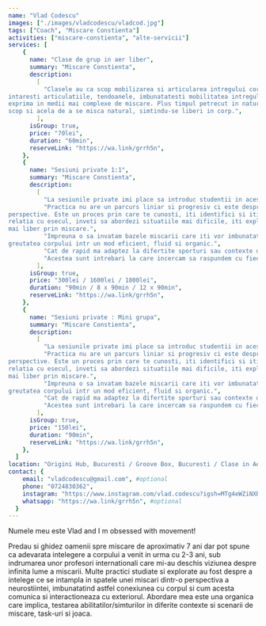 ```yaml
---
name: "Vlad Codescu"
images: ["./images/vladcodescu/vladcod.jpg"]
tags: ["Coach", "Miscare Constienta"]
activities: ["miscare-constienta", "alte-servicii"]
services: [
    {
      name: "Clase de grup in aer liber",
      summary: "Miscare Constienta",
      description:
        [
          "Clasele au ca scop mobilizarea si articularea intregului corp. Prin miscari naturale cu greutate corpului,
intaresti articulatiile, tendoanele, imbunatatesti mobilitatea intregului corp si castigi forta pe care o poti
exprima in medii mai complexe de miscare. Plus timpul petrecut in natura si cu oameni care au acelasi
scop si acela de a se misca natural, simtindu-se liberi in corp.",
        ],
      isGroup: true,
      price: "70lei",
      duration: "60min",
      reserveLink: "https://wa.link/grrh5n",
    },
    {
      name: "Sesiuni private 1:1",
      summary: "Miscare Constienta",
      description:
        [
          "La sesiunile private imi place sa introduc studentii in acest concept al practicii.",
          "Practica nu are un parcurs liniar si progresiv ci este despre dezvoltarea ta ca om din mai multe
perspective. Este un proces prin care te cunosti, iti identifici si iti asculti nevoile reale, imbunatatesti
relatia cu esecul, inveti sa abordezi situatiile mai dificile, iti explorezi creativitatea, inveti sa te exprimi
mai liber prin miscare.",
          "Impreuna o sa invatam bazele miscarii care iti vor imbunatati capacitatea de a te misca folosind doar
greutatea corpului intr un mod eficient, fluid si organic.",
          "Cat de rapid ma adaptez la difertite sporturi sau contexte de miscare? Cat de bine stapanesc abilitati precum: echilibrul, coordonarea, ritmul, fluiditatea in miscare? Ce optiuni de miscare am? Cat de bine imi cunosc corpul?",
          "Acestea sunt intrebari la care incercam sa raspundem cu fiecare sesiune individuala.",
        ],
      isGroup: true,
      price: "300lei / 1600lei / 1800lei",
      duration: "90min / 8 x 90min / 12 x 90min",
      reserveLink: "https://wa.link/grrh5n",
    },
    {
      name: "Sesiuni private : Mini grupa",
      summary: "Miscare Constienta",
      description:
        [
          "La sesiunile private imi place sa introduc studentii in acest concept al practicii.",
          "Practica nu are un parcurs liniar si progresiv ci este despre dezvoltarea ta ca om din mai multe
perspective. Este un proces prin care te cunosti, iti identifici si iti asculti nevoile reale, imbunatatesti
relatia cu esecul, inveti sa abordezi situatiile mai dificile, iti explorezi creativitatea, inveti sa te exprimi
mai liber prin miscare.",
          "Impreuna o sa invatam bazele miscarii care iti vor imbunatati capacitatea de a te misca folosind doar
greutatea corpului intr un mod eficient, fluid si organic.",
          "Cat de rapid ma adaptez la difertite sporturi sau contexte de miscare? Cat de bine stapanesc abilitati precum: echilibrul, coordonarea, ritmul, fluiditatea in miscare? Ce optiuni de miscare am? Cat de bine imi cunosc corpul?",
          "Acestea sunt intrebari la care incercam sa raspundem cu fiecare sesiune privata.",
        ],
      isGroup: true,
      price: "150lei",
      duration: "90min",
      reserveLink: "https://wa.link/grrh5n",
    },
  ]
location: "Origini Hub, Bucuresti / Groove Box, Bucuresti / Clase in Aer Liber" #optional
contact: {
    email: "vladcodescu@gmail.com", #optional
    phone: "0724830362",
    instagram: "https://www.instagram.com/vlad.codescu?igsh=MTg4eWZiNXR0b25x&utm_source=qr", #optional
    whatsapp: "https://wa.link/grrh5n", #optional
  }
---
```


Numele meu este Vlad and I m obsessed with movement! 

Predau si ghidez oamenii spre miscare de aproximativ 7 ani dar pot spune ca adevarata intelegere a corpului a venit in urma cu 2-3 ani, sub indrumarea unor profesori internationali care mi-au deschis viziunea despre infinita lume a miscarii. Multe practici studiate si explorate au fost despre a intelege ce se intampla in spatele unei miscari dintr-o perspectiva a neurostiintei, imbunatatind astfel conexiunea cu corpul si cum acesta comunica si interactioneaza cu exteriorul.  Abordare mea este una organica care implica, testarea abilitatilor/simturilor in diferite contexte si scenarii de miscare, task-uri si joaca. 
